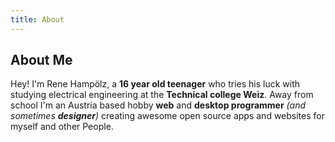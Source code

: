 ```yaml
---
title: About
---
```


## About Me

Hey! I'm Rene Hampölz, a **16 year old teenager** who tries his luck with studying electrical engineering at the **Technical college Weiz**. Away from school I'm an Austria based hobby **web** and **desktop programmer** _(and sometimes **designer**)_ creating awesome open source apps and websites for myself and other People.